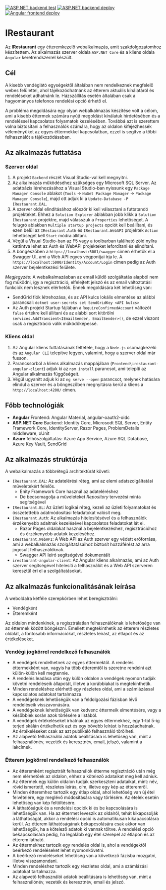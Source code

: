 [![ASP.NET backend test](https://github.com/Parziwal/IRestaurant/actions/workflows/backend-test.yml/badge.svg)](https://github.com/Parziwal/IRestaurant/actions/workflows/backend-test.yml)
[![ASP.NET backend deploy](https://github.com/Parziwal/IRestaurant/actions/workflows/backend-deploy.yml/badge.svg)](https://github.com/Parziwal/IRestaurant/actions/workflows/backend-deploy.yml)
[![Angular frontend deploy](https://github.com/Parziwal/IRestaurant/actions/workflows/frontend-deploy.yml/badge.svg)](https://github.com/Parziwal/IRestaurant/actions/workflows/frontend-deploy.yml)

# IRestaurant

Az **IRestaurant** egy étteremkezelő webalkalmazás, amit szakdolgozatomhoz készítettem. Az alkalmazás szerver oldala `ASP.NET Core` és a kliens oldala `Angular` keretrendszerrel készült.

## Cél

A kisebb vendéglátó egységektől általában nem rendelkeznek megfelelő webes felülettel, ahol tájékozódhatnánk az étterem aktuális kínálatáról és rendeléseket adhatnánk le. Házszállítás esetén általában csak a hagyományos telefonos rendelési opció érhető el.

A probléma megoldására egy olyan webalkalmazás készítése volt a célom, ami a kisebb éttermek számára nyújt megoldást kínálatuk hirdetésében és a rendeléssel kapcsolatos folyamatok kezelésében. Továbbá azt is szerettem volna biztosítani a felhasználók számára, hogy az oldalon kifejezhessék véleményüket az egyes éttermekkel kapcsolatban, ezzel is segítve a többi felhasználót a tájékozódásaban.

## Az alkalmazás futtatása

### Szerver oldal

1. A projekt `Backend` részét Visual Studio-val kell megnyitni.
2. Az alkalmazás működéséhez szükséges egy Microsoft SQL Server. Az adatbázis lérehozásához a Visual Studio-ban nyissunk egy `Package Manager Console` ablakot (`Tools` -> `NuGet Package Manager` -> `Package Manager Console`), majd ott adjuk ki a `Update-Database -P IRestaurant.DAL`.
3. A szerver oldal elindításához először ki kell választani a futtatandó projekteket. Ehhez a `Solution Explorer` ablakban jobb klikk a `Solution IRestaurant` projektre, majd válasszuk a `Properties` lehetőséget. A felugró ablakban `Multiple startup projects` opciót kell beállítani, és ezen belül az `IRestaurant.Auth` és `IRestaurant.WebAPI` projektek `Action` lehetőségét kell `Start` módra állítani.
4. Végül a Visual Studio-ban az F5 vagy a toolbarban található zöld nyílra kattintva lehet az Auth és WebAPI projekteket lefordítani és elindítani.
5. A böngészőben a `https://localhost:5001/swagger` címen érhetők el a Swagger UI, ami a Web API egyes végpontjai írja le. A `https://localhost:5000/Identity/Account/Login` címen pedig az Auth szerver bejelentkezési felülete.

_Megjegyzés:_ A webalkalmazásban az email küldő szolgáltatás alapból nem fog működni, így a regisztráció, elfelejtett jelszó és az email változtatási funkciók nem lesznek elérhetők. Ennek megoldására két lehetőség van:

- SendGrid fiók létrehozása, és az API kulcs lokális elmentése az alábbi parancsal: `dotnet user-secrets set SendGridKey <API kulcs>`
- Az Auth projekt Startup fájlában a `RequireConfirmedAccount` változót `false` értékre kell állítani és az alábbi sort kitörölni `services.AddTransient<IEmailSender, EmailSender>()`, de ezzel viszont csak a regisztráció válik működőképessé.

### Kliens oldal

1. Az Angular kliens futtatásának feltétele, hogy a `Node.js` csomagkezelő és az `Angular CLI` telepítve legyen, valamint, hogy a szerver oldal már fusson.
2. Parancssorból a kliens alkalmazás mappájában (`Frontend\irestaurant-angular-client`) adjuk ki az `npm install` parancsot, ami telepíti az Angular alkalmazás függőségeit.
3. Végül ugyanitt adjuk ki az `ng serve --open` parancsot, melynek hatására elindul a szerver és a böngészőben megnyitásra kerül a kliens a `http://localhost:4200/` címen.

## Főbb technológiák

- **Angular** Frontend: Angular Material, angular-oauth2-oidc
- **ASP.NET Core** Backend: Identity Core, Microsodt SQL Server, Entity Framework Core, IdentityServer, Razor Pages, ProblemDetails middleware, xUnit
- **Azure** felhőszolgáltatás: Azure App Service, Azure SQL Database, Azure Key Vault, SendGrid

## Az alkalmazás struktúrája

A webalkalmazás a többrétegű architektúrát követi:

- `IRestaurant.DAL`: Az adatelérési réteg, ami az elemi adatszolgáltatási műveletekért felelős.
  - Enity Framework Core használ az adateléréshez
  - De becsomagolja a műveleteket _Repository_ tervezési minta segítségével
- `IRestaurant.BL`: Az üzleti logikai réteg, kezeli az üzleti folyamatokat és összetettebb adatmódosítási feladatokat valósít meg.
- `IRestaurant.Auth`: Az alkalmazás hitelesítésével és a felhasználók érzékenyebb adaitnak kezelésével kapcsolatos feladatokat lát el.
  - Razor Pages oldalakat használ a bejelentkezéshez, regisztrációhoz és érzékenyebb adatok kezeléséhez.
- `IRestaurant.WebAPI`: A Web API az Auth szerver egy védett erőforrása, ami a webalkalmazás szolgáltatásaihoz biztosít hozzáférést az arra jogosult felhasználóknak.
  - Swagger API leíró segítségével dokumentált
- `irestaurant-angular-client`: Az Angular kliens alkalmazás, ami az Auth szerver segítségével hitelesíti a felhasználót és a Web API szerveren keresztül éri el a szolgáltatásokat.
 
## Az alkalmazás funkcionalitásának leírása

A weboldalra kétféle szerepkörben lehet beregisztrálni:
- Vendégként
- Étteremként

Az oldalon mindenkinek, a regisztrálatlan felhasználóknak is lehetősége van az éttermek között böngészni. Emellett megtekinthetik az étterem részletes oldalát, a fontosabb információkat, részletes leírást, az étlapot és az értékeléseket.

### Vendégi jogkörrel rendelkező felhasználók

- A vendégek rendelhetnek az egyes éttermektől. A rendelés éttermekként van, vagyis ha több étteremtől is szeretne rendelni azt külön-külön kell megtennie.
- A rendelés leadása után egy külön oldalon a vendégek nyomon tudják követni rendeléseik állapotát, illetve a korábbiakat is megtekinthetik.
- Minden rendeléshez elérhető egy részletes oldal, ami a számlázással kapcsolatos adatokat tartalmazza.
- A vendégeknek lehetőségük van a feldolgozási fázisban lévő rendeléseik visszavonására.
- A vendégeknek lehetőségük van kedvenc éttermeik elmentésére, vagy a későbbiek során azok törlésére a listából.
- A vendégek értékeléseket írhatnak az egyes éttermekhez, egy 1-tól 5-ig terjed skálán értékelhetik azt és egy bővebb leírást is hozzáadhatnak. Az értékeléseket csak az azt publikáló felhasználó törölheti.
- Az alapvető felhasználói adatok beállítására is lehetőség van, mint a felhasználónév, vezeték és keresztnév, email, jelszó, valamint a lakcímek.

### Étterem jogkörrel rendelkező felhasználók

- Az étteremként regisztrált felhasználók étterme regisztráció után még nem elérhetőek az oldalon, ehhez a kötelező adataikat meg kell adniuk.
- Az éttermek egy külön oldalon tudják szerkeszteni adataikat, mint: név, rövid ismertető, részletes leírás, cím, illetve egy kép az étteremről.
- Minden étteremhez tartozik egy étlap oldal, ahol lehetőség van új étel felvételére, egy meglévő módosítására vagy törlésére. Az ételek esetén lehetőség van kép feltöltésére.
- A láthatóságuk és a rendelési opciók ki és be kapcsolására is lehetőségük van. Ha az éttermet leveszik az oldalról, tehát kikapcsolják a láthatóságát, akkor a rendelési opció is automatikusan kikapacsolásra kerül. Az étterem láthatóságának bekapcsolására csak akkor van lehetőségük, ha a kötelező adatok ki vannak töltve. A rendelési opció bekapcsolására pedig, ha legalább egy étel szerepel az étlapon és az étterem látható.
- Az éttermekhez tartozik egy rendelés oldal is, ahol a vendégektől beérkező rendeléseket lehet nyomonkövetni.
- A beérkező rendeléseket lehetőség van a következő fázisba mozgatni, illetve visszamondani.
- Minden rendeléshez tartozik egy részletes oldal, ami a számlázási adatokat tartalmazza.
- Az alapvető felhasználói adatok beállítására is lehetőség van, mint a felhasználónév, vezeték és keresztnév, email és jelszó.
